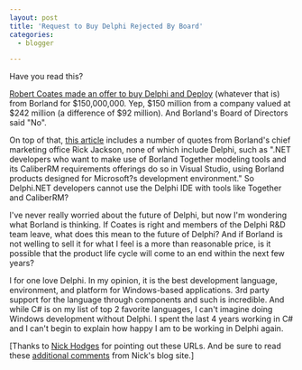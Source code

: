 ```yaml
---
layout: post
title: 'Request to Buy Delphi Rejected By Board'
categories:
  - blogger

---
```


Have you read this?

[Robert Coates made an offer to buy Delphi and Deploy](http://phx.corporate-ir.net/phoenix.zhtml?c=112793&amp;p=irol-SECText&amp;TEXT=aHR0cDovL2NjYm4uMTBrd2l6YXJkLmNvbS94bWwvZmlsaW5nLnhtbD9yZXBvPXRlbmsmaXBhZ2U9MzY5MzM5MiZkb2M9MCZhdHRhY2g9b24=) \(whatever that is\) from Borland for $150,000,000.  Yep, $150 million from a company valued at $242 million (a difference of $92 million).  And Borland's Board of Directors said "No".

On top of that, [this article](http://www.sdtimes.com/article/story-20050915-05.html) includes a number of quotes from Borland's chief marketing office Rick Jackson, none of which include Delphi, such as ".NET developers who want to make use of Borland Together modeling tools and its CaliberRM requirements offerings do so in Visual Studio, using Borland products designed for Microsoft?s development environment."  So Delphi.NET developers cannot use the Delphi IDE with tools like Together and CaliberRM?

I've never really worried about the future of Delphi, but now I'm wondering what Borland is thinking.  If Coates is right and members of the Delphi R&D team leave, what does this mean to the future of Delphi?  And if Borland is not welling to sell it for what I feel is a more than reasonable price, is it possible that the product life cycle will come to an end within the next few years?

I for one love Delphi.  In my opinion, it is the best development language, environment, and platform for Windows-based applications.  3rd party support for the language through components and such is incredible.  And while C# is on my list of top 2 favorite languages, I can't imagine doing Windows development without Delphi.  I spent the last 4 years working in C# and I can't begin to explain how happy I am to be working in Delphi again.

\[Thanks to [Nick Hodges](http://www.lemanix.com/nick/) for pointing out these URLs.  And be sure to read these [additional comments](http://www.lemanix.com/nick/archive/2005/09/21/3035.aspx) from Nick's blog site.\]
